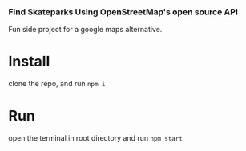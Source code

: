 ### Find Skateparks Using OpenStreetMap's open source API

Fun side project for a google maps alternative.

# Install

clone the repo, and run ```npm i```

# Run
 open the terminal in root directory and run ```npm start```
